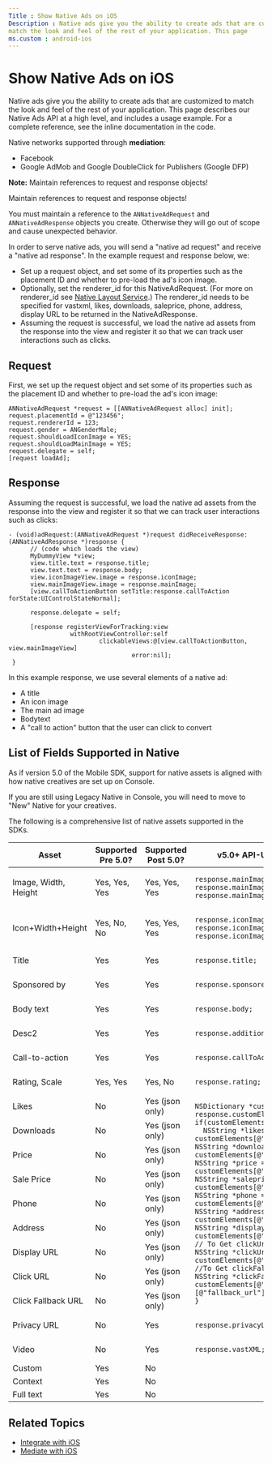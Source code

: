 ```yaml
---
Title : Show Native Ads on iOS
Description : Native ads give you the ability to create ads that are customized to
match the look and feel of the rest of your application. This page
ms.custom : android-ios
---
```



# Show Native Ads on iOS



Native ads give you the ability to create ads that are customized to
match the look and feel of the rest of your application. This page
describes our Native Ads API at a high level, and includes a usage
example. For a complete reference, see the inline documentation in the
code.

Native networks supported through **mediation**:

- Facebook
- Google AdMob and Google DoubleClick for Publishers (Google DFP)



<b>Note:</b> Maintain references to request
and response objects!

Maintain references to request and response objects!

You must maintain a reference to the `ANNativeAdRequest` and
`ANNativeAdResponse` objects you create. Otherwise they will go out of
scope and cause unexpected behavior.



In order to serve native ads, you will send a "native ad request" and
receive a "native ad response". In the example request and response
below, we:

- Set up a request object, and set some of its properties such as the
  placement ID and whether to pre-load the ad's icon image.
- Optionally, set the renderer_id for this NativeAdRequest. (For more on
  renderer_id see <a
  href="xandr-api/native-layout-service.md"
  class="xref" target="_blank">Native Layout Service</a>.) The
  renderer_id needs to be specified for vastxml, likes, downloads,
  saleprice, phone, address, display URL to be returned in the
  NativeAdResponse.
- Assuming the request is successful, we load the native ad assets from
  the response into the view and register it so that we can track user
  interactions such as clicks.



## Request

First, we set up the request object and set some of its properties such
as the placement ID and whether to pre-load the ad's icon image:

``` pre
ANNativeAdRequest *request = [[ANNativeAdRequest alloc] init];
request.placementId = @"123456";
request.rendererId = 123;
request.gender = ANGenderMale;
request.shouldLoadIconImage = YES;
request.shouldLoadMainImage = YES;
request.delegate = self;
[request loadAd];
```





## Response

Assuming the request is successful, we load the native ad assets from
the response into the view and register it so that we can track user
interactions such as clicks:

``` pre
- (void)adRequest:(ANNativeAdRequest *)request didReceiveResponse:(ANNativeAdResponse *)response {
      // (code which loads the view)
      MyDummyView *view;
      view.title.text = response.title;
      view.text.text = response.body;
      view.iconImageView.image = response.iconImage;
      view.mainImageView.image = response.mainImage;
      [view.callToActionButton setTitle:response.callToAction forState:UIControlStateNormal];
 
      response.delegate = self;
 
      [response registerViewForTracking:view
                 withRootViewController:self
                         clickableViews:@[view.callToActionButton, view.mainImageView]
                                  error:nil];
 }
```

In this example response, we use several elements of a native ad:

- A title
- An icon image
- The main ad image
- Bodytext
- A "call to action" button that the user can click to convert





## List of Fields Supported in Native

As if version 5.0 of the Mobile SDK, support for native assets is
aligned with how native creatives are set up on Console.

If you are still using Legacy Native in Console, you will need to move
to "New" Native for your creatives.

The following is a comprehensive list of native assets supported in the
SDKs.

<table class="table">
<thead class="thead">
<tr class="header row">
<th id="ID-0000235c__entry__1"
class="entry colsep-1 rowsep-1">Asset</th>
<th id="ID-0000235c__entry__2" class="entry colsep-1 rowsep-1">Supported
Pre 5.0?</th>
<th id="ID-0000235c__entry__3" class="entry colsep-1 rowsep-1">Supported
Post 5.0?</th>
<th id="ID-0000235c__entry__4" class="entry colsep-1 rowsep-1">v5.0+
API-Usage Example</th>
</tr>
</thead>
<tbody class="tbody">
<tr class="odd row">
<td class="entry colsep-1 rowsep-1"
headers="ID-0000235c__entry__1">Image, Width, Height</td>
<td class="entry colsep-1 rowsep-1" headers="ID-0000235c__entry__2">Yes,
Yes, Yes</td>
<td class="entry colsep-1 rowsep-1" headers="ID-0000235c__entry__3">Yes,
Yes, Yes</td>
<td class="entry colsep-1 rowsep-1" headers="ID-0000235c__entry__4"><pre
class="pre codeblock"><code>response.mainImage;
response.mainImageSize;
response.mainImageURL;</code></pre></td>
</tr>
<tr class="even row">
<td class="entry colsep-1 rowsep-1"
headers="ID-0000235c__entry__1">Icon+Width+Height</td>
<td class="entry colsep-1 rowsep-1" headers="ID-0000235c__entry__2">Yes,
No, No</td>
<td class="entry colsep-1 rowsep-1" headers="ID-0000235c__entry__3">Yes,
Yes, Yes</td>
<td class="entry colsep-1 rowsep-1" headers="ID-0000235c__entry__4"><pre
class="pre codeblock"><code>response.iconImage;
response.iconImageURL;
response.iconImageSize;</code></pre></td>
</tr>
<tr class="odd row">
<td class="entry colsep-1 rowsep-1"
headers="ID-0000235c__entry__1">Title</td>
<td class="entry colsep-1 rowsep-1"
headers="ID-0000235c__entry__2">Yes</td>
<td class="entry colsep-1 rowsep-1"
headers="ID-0000235c__entry__3">Yes</td>
<td class="entry colsep-1 rowsep-1" headers="ID-0000235c__entry__4"><pre
class="pre codeblock"><code>response.title;</code></pre></td>
</tr>
<tr class="even row">
<td class="entry colsep-1 rowsep-1"
headers="ID-0000235c__entry__1">Sponsored by</td>
<td class="entry colsep-1 rowsep-1"
headers="ID-0000235c__entry__2">Yes</td>
<td class="entry colsep-1 rowsep-1"
headers="ID-0000235c__entry__3">Yes</td>
<td class="entry colsep-1 rowsep-1" headers="ID-0000235c__entry__4"><pre
class="pre codeblock"><code>response.sponsoredBy;</code></pre></td>
</tr>
<tr class="odd row">
<td class="entry colsep-1 rowsep-1" headers="ID-0000235c__entry__1">Body
text</td>
<td class="entry colsep-1 rowsep-1"
headers="ID-0000235c__entry__2">Yes</td>
<td class="entry colsep-1 rowsep-1"
headers="ID-0000235c__entry__3">Yes</td>
<td class="entry colsep-1 rowsep-1" headers="ID-0000235c__entry__4"><pre
class="pre codeblock"><code>response.body;</code></pre></td>
</tr>
<tr class="even row">
<td class="entry colsep-1 rowsep-1"
headers="ID-0000235c__entry__1">Desc2</td>
<td class="entry colsep-1 rowsep-1"
headers="ID-0000235c__entry__2">Yes</td>
<td class="entry colsep-1 rowsep-1"
headers="ID-0000235c__entry__3">Yes</td>
<td class="entry colsep-1 rowsep-1" headers="ID-0000235c__entry__4"><pre
class="pre codeblock"><code>response.additionalDescription;</code></pre></td>
</tr>
<tr class="odd row">
<td class="entry colsep-1 rowsep-1"
headers="ID-0000235c__entry__1">Call-to-action</td>
<td class="entry colsep-1 rowsep-1"
headers="ID-0000235c__entry__2">Yes</td>
<td class="entry colsep-1 rowsep-1"
headers="ID-0000235c__entry__3">Yes</td>
<td class="entry colsep-1 rowsep-1" headers="ID-0000235c__entry__4"><pre
class="pre codeblock"><code>response.callToAction;</code></pre></td>
</tr>
<tr class="even row">
<td class="entry colsep-1 rowsep-1"
headers="ID-0000235c__entry__1">Rating, Scale</td>
<td class="entry colsep-1 rowsep-1" headers="ID-0000235c__entry__2">Yes,
Yes</td>
<td class="entry colsep-1 rowsep-1" headers="ID-0000235c__entry__3">Yes,
No</td>
<td class="entry colsep-1 rowsep-1" headers="ID-0000235c__entry__4"><pre
class="pre codeblock"><code>response.rating;</code></pre></td>
</tr>
<tr class="odd row">
<td class="entry colsep-1 rowsep-1"
headers="ID-0000235c__entry__1">Likes</td>
<td class="entry colsep-1 rowsep-1"
headers="ID-0000235c__entry__2">No</td>
<td class="entry colsep-1 rowsep-1" headers="ID-0000235c__entry__3">Yes
(json only)</td>
<td rowspan="9" class="entry colsep-1 rowsep-1"
headers="ID-0000235c__entry__4"><pre class="pre codeblock"><code>NSDictionary *customElements = response.customElements[@&quot;ELEMENT&quot;];
if(customElements){
  NSString *likes =  customElements[@&quot;likes&quot;]
NSString *downloads = customElements[@&quot;downloads&quot;]
NSString *price = customElements[@&quot;price&quot;]
NSString *saleprice = customElements[@&quot;saleprice&quot;]
NSString *phone = customElements[@&quot;phone&quot;]
NSString *address = customElements[@&quot;address&quot;];
NSString *displayurl =  customElements[@&quot;displayurl&quot;];
// To Get clickUrl
NSString *clickUrl = customElements[@&quot;link&quot;][@&quot;url&quot;];
//To Get clickFallbackUrl
NSString *clickFallbackUrl = customElements[@&quot;link&quot;][@&quot;fallback_url&quot;]
}</code></pre></td>
</tr>
<tr class="even row">
<td class="entry colsep-1 rowsep-1"
headers="ID-0000235c__entry__1">Downloads</td>
<td class="entry colsep-1 rowsep-1"
headers="ID-0000235c__entry__2">No</td>
<td class="entry colsep-1 rowsep-1" headers="ID-0000235c__entry__3">Yes
(json only)</td>
</tr>
<tr class="odd row">
<td class="entry colsep-1 rowsep-1"
headers="ID-0000235c__entry__1">Price</td>
<td class="entry colsep-1 rowsep-1"
headers="ID-0000235c__entry__2">No</td>
<td class="entry colsep-1 rowsep-1" headers="ID-0000235c__entry__3">Yes
(json only)</td>
</tr>
<tr class="even row">
<td class="entry colsep-1 rowsep-1" headers="ID-0000235c__entry__1">Sale
Price</td>
<td class="entry colsep-1 rowsep-1"
headers="ID-0000235c__entry__2">No</td>
<td class="entry colsep-1 rowsep-1" headers="ID-0000235c__entry__3">Yes
(json only)</td>
</tr>
<tr class="odd row">
<td class="entry colsep-1 rowsep-1"
headers="ID-0000235c__entry__1">Phone</td>
<td class="entry colsep-1 rowsep-1"
headers="ID-0000235c__entry__2">No</td>
<td class="entry colsep-1 rowsep-1" headers="ID-0000235c__entry__3">Yes
(json only)</td>
</tr>
<tr class="even row">
<td class="entry colsep-1 rowsep-1"
headers="ID-0000235c__entry__1">Address</td>
<td class="entry colsep-1 rowsep-1"
headers="ID-0000235c__entry__2">No</td>
<td class="entry colsep-1 rowsep-1" headers="ID-0000235c__entry__3">Yes
(json only)</td>
</tr>
<tr class="odd row">
<td class="entry colsep-1 rowsep-1"
headers="ID-0000235c__entry__1">Display URL</td>
<td class="entry colsep-1 rowsep-1"
headers="ID-0000235c__entry__2">No</td>
<td class="entry colsep-1 rowsep-1" headers="ID-0000235c__entry__3">Yes
(json only)</td>
</tr>
<tr class="even row">
<td class="entry colsep-1 rowsep-1"
headers="ID-0000235c__entry__1">Click URL</td>
<td class="entry colsep-1 rowsep-1"
headers="ID-0000235c__entry__2">No</td>
<td class="entry colsep-1 rowsep-1" headers="ID-0000235c__entry__3">Yes
(json only)</td>
</tr>
<tr class="odd row">
<td class="entry colsep-1 rowsep-1"
headers="ID-0000235c__entry__1">Click Fallback URL</td>
<td class="entry colsep-1 rowsep-1"
headers="ID-0000235c__entry__2">No</td>
<td class="entry colsep-1 rowsep-1" headers="ID-0000235c__entry__3">Yes
(json only)</td>
</tr>
<tr class="even row">
<td class="entry colsep-1 rowsep-1"
headers="ID-0000235c__entry__1">Privacy URL</td>
<td class="entry colsep-1 rowsep-1"
headers="ID-0000235c__entry__2">No</td>
<td class="entry colsep-1 rowsep-1"
headers="ID-0000235c__entry__3">Yes</td>
<td class="entry colsep-1 rowsep-1" headers="ID-0000235c__entry__4"><pre
class="pre codeblock"><code>response.privacyLink;</code></pre></td>
</tr>
<tr class="odd row">
<td class="entry colsep-1 rowsep-1"
headers="ID-0000235c__entry__1">Video</td>
<td class="entry colsep-1 rowsep-1"
headers="ID-0000235c__entry__2">No</td>
<td class="entry colsep-1 rowsep-1"
headers="ID-0000235c__entry__3">Yes</td>
<td class="entry colsep-1 rowsep-1" headers="ID-0000235c__entry__4"><pre
class="pre codeblock"><code>response.vastXML;</code></pre></td>
</tr>
<tr class="even row">
<td class="entry colsep-1 rowsep-1"
headers="ID-0000235c__entry__1">Custom</td>
<td class="entry colsep-1 rowsep-1"
headers="ID-0000235c__entry__2">Yes</td>
<td class="entry colsep-1 rowsep-1"
headers="ID-0000235c__entry__3">No</td>
<td class="entry colsep-1 rowsep-1"
headers="ID-0000235c__entry__4"></td>
</tr>
<tr class="odd row">
<td class="entry colsep-1 rowsep-1"
headers="ID-0000235c__entry__1">Context</td>
<td class="entry colsep-1 rowsep-1"
headers="ID-0000235c__entry__2">Yes</td>
<td class="entry colsep-1 rowsep-1"
headers="ID-0000235c__entry__3">No</td>
<td class="entry colsep-1 rowsep-1"
headers="ID-0000235c__entry__4"></td>
</tr>
<tr class="even row">
<td class="entry colsep-1 rowsep-1" headers="ID-0000235c__entry__1">Full
text</td>
<td class="entry colsep-1 rowsep-1"
headers="ID-0000235c__entry__2">Yes</td>
<td class="entry colsep-1 rowsep-1"
headers="ID-0000235c__entry__3">No</td>
<td class="entry colsep-1 rowsep-1"
headers="ID-0000235c__entry__4"></td>
</tr>
</tbody>
</table>





## Related Topics

- <a href="ios-sdk-integration.md" class="xref">Integrate with iOS</a>
- <a href="mediate-with-ios.md" class="xref">Mediate with iOS</a>






